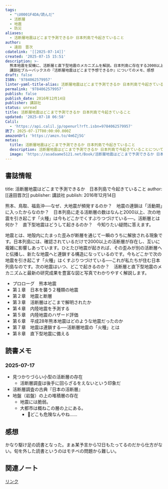 ```yaml
---
tags:
  - "\U0001F4DA/読んだ"
  - 活断層
  - 地震
  - 防災
aliases:
  - 活断層地震はどこまで予測できるか 日本列島で今起きていること
author:
  - 遠田　晋次
cdatelink: '[[2025-07-14]]'
created: '2025-07-15 15:51'
description: >-
  熊本地震を契機に、活断層と直下型地震のメカニズムを解説。日本列島に存在する2000以上の活断層のリスクを評価し、最新の研究成果に基づいた地震予測の可能性と限界、そして防災への備えを説く。
  講談社ブルーバックスの『活断層地震はどこまで予想できるか』についてのメモ、感想
draft: false
ISBN: '9784062579957'
linter-yaml-title-alias: 活断層地震はどこまで予測できるか 日本列島で今起きていること
permalink: '9784062579957'
publish: false
publish_date: 2016年12月14日
publisher: 講談社
status: unread
title: 活断層地震はどこまで予測できるか 日本列島で今起きていること
updated: '2025-07-18 06:58'
Calil:
  - 'https://api.calil.jp/openurl?rft.isbn=9784062579957'
読了: 2025-07-17T00:00:00.000Z
amazonUrl: 'https://amzn.to/4m6Zj5G'
metas:
  title: 活断層地震はどこまで予測できるか 日本列島で今起きていること
  description: 活断層地震はどこまで予測できるか 日本列島で今起きていることについてのページです。
  image: 'https://asadaame5121.net/Book/活断層地震はどこまで予測できるか 日本列島で今起きていること.png'
---
```

## 書誌情報
title: 活断層地震はどこまで予測できるか　日本列島で今起きていること
author: [[遠田晋次]]
publisher: 講談社
publish: 2016年12月14日

熊本、鳥取、福島沖──なぜ、大地震が頻発するのか？　地震の連鎖は「活動期」に入ったからなのか？　日本列島に走る活断層の数はなんと2000以上、次の地震を引き起こす「火種」は今もどこかでくすぶりつづけている──。活断層とは何か？　直下型地震はどうして起きるのか？　今知りたい疑問に答えます。

地震とは、地殻内にたまった歪みが断層を通じて一瞬のうちに解放される現象です。日本列島には、確認されているだけで2000以上の活断層が存在し、互いに複雑に影響しあっています。ひとたび地震が起きれば、その歪みが別の活断層へと伝播し、新たな地震へと連鎖する構造になっているのです。今もどこかで次の地震を引き起こす「火種」はくすぶりつづけている──これが私たちが住む日本列島なのです。次の地震はいつ、どこで起きるのか？　活断層と直下型地震のメカニズムと最新の研究成果を豊富な図と写真でわかりやすく解説します。
- プロローグ　熊本地震
- 第１章　日本を襲う２種類の地震
- 第２章　地震と断層
- 第３章　活断層はどこまで解明されたか
- 第４章　内陸地震を予測する
- 第５章　内陸地震のハザード評価
- 第６章　平成28年熊本地震はどのような地震だったのか
- 第７章　地震は連鎖する──活断層地震の「火種」とは
- 第８章　直下型地震に備える

## 読書メモ
### 2025-07-17
- 見つかりづらい小型の活断層の存在
	- 活断層調査は後手に回らざるをえないという印象だ
- 活断層調査の古典『日本の活断層』
- 地盤（岩盤）の上の堆積層の存在
	- 地震には脆弱。
	- 大都市は概ねこの層の上にある。
		- 💭どこも危険なんやね……
## 感想
かなり駆け足の読書となった。まぁ某予言から12日もたってるのだから仕方がない。旬を外した読書というのはモチベの問題から難しい。

## 関連ノート

<a href="https://asadaame5121.net/9784062579957" class="u-url">リンク</a>

